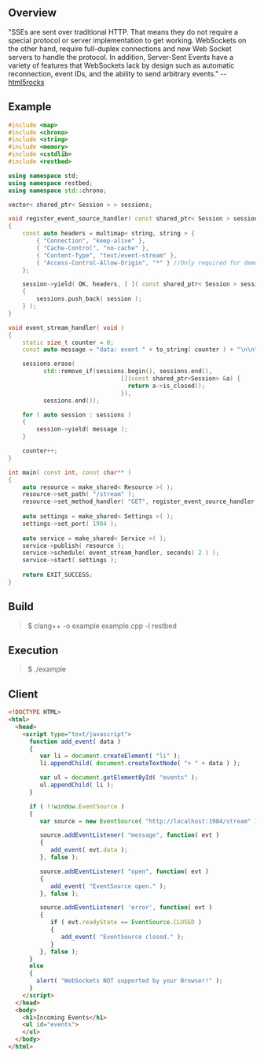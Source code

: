 Overview
--------

"SSEs are sent over traditional HTTP. That means they do not require a special protocol or server implementation to get working. WebSockets on the other hand, require full-duplex connections and new Web Socket servers to handle the protocol. In addition, Server-Sent Events have a variety of features that WebSockets lack by design such as automatic reconnection, event IDs, and the ability to send arbitrary events." -- [html5rocks](https://www.html5rocks.com/en/tutorials/eventsource/basics/)

Example
-------

```C++
#include <map>
#include <chrono>
#include <string>
#include <memory>
#include <cstdlib>
#include <restbed>

using namespace std;
using namespace restbed;
using namespace std::chrono;

vector< shared_ptr< Session > > sessions;

void register_event_source_handler( const shared_ptr< Session > session )
{
	const auto headers = multimap< string, string > {
		{ "Connection", "keep-alive" },
		{ "Cache-Control", "no-cache" },
		{ "Content-Type", "text/event-stream" },
		{ "Access-Control-Allow-Origin", "*" } //Only required for demo purposes.
	};

	session->yield( OK, headers, [ ]( const shared_ptr< Session > session )
	{
		sessions.push_back( session );
	} );
}

void event_stream_handler( void )
{
	static size_t counter = 0;
	const auto message = "data: event " + to_string( counter ) + "\n\n";

	sessions.erase(
		  std::remove_if(sessions.begin(), sessions.end(),
                                [](const shared_ptr<Session> &a) {
                                  return a->is_closed();
                                }),
		  sessions.end());

	for ( auto session : sessions )
	{
		session->yield( message );
	}

	counter++;
}

int main( const int, const char** )
{
    auto resource = make_shared< Resource >( );
    resource->set_path( "/stream" );
    resource->set_method_handler( "GET", register_event_source_handler );
    
    auto settings = make_shared< Settings >( );
    settings->set_port( 1984 );
    
    auto service = make_shared< Service >( );
    service->publish( resource );
    service->schedule( event_stream_handler, seconds( 2 ) );
    service->start( settings );
    
    return EXIT_SUCCESS;
}
```

Build
-----

> $ clang++ -o example example.cpp -l restbed

Execution
---------

> $ ./example

Client
------
```HTML
<!DOCTYPE HTML>
<html>
  <head>
    <script type="text/javascript">
      function add_event( data )
      {
         var li = document.createElement( "li" );
         li.appendChild( document.createTextNode( "> " + data ) );

         var ul = document.getElementById( "events" );
         ul.appendChild( li );
      }

	  if ( !!window.EventSource )
	  {
	     var source = new EventSource( "http://localhost:1984/stream" );

         source.addEventListener( "message", function( evt )
         {
         	add_event( evt.data );
         }, false );

		 source.addEventListener( "open", function( evt )
		 {
		    add_event( "EventSource open." );
		 }, false );

         source.addEventListener( 'error', function( evt )
         {
            if ( evt.readyState == EventSource.CLOSED )
            {
               add_event( "EventSource closed." );
            }
         }, false );
	  }
	  else
	  {
	    alert( "WebSockets NOT supported by your Browser!" );
	  }
    </script>
  </head>
  <body>
  	<h1>Incoming Events</h1>
  	<ul id="events">
  	</ul>
  </body>
</html>
```
